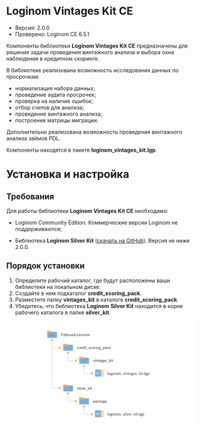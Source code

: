 # Loginom Vintages Kit CE

* Версия: 2.0.0
* Проверено: Loginom CE 6.5.1

Компоненты библиотеки **Loginom Vintages Kit CE** предназначены для решения задачи проведения винтажного анализа и выбора окна наблюдения в кредитном скоринге.

В библиотеке реализована возможность исследования данных по просрочкам:

* нормализация набора данных;
* проведение аудита просрочек;
* проверка на наличие ошибок;
* отбор счетов для анализа;
* проведение винтажного анализа;
* построение матрицы миграции.

Дополнительно реализована возможность проведения винтажного анализа займов PDL.

Компоненты находятся в пакете **loginom_vintages_kit.lgp**.

# Установка и настройка

## Требования

Для работы  библиотеки **Loginom Vintages Kit CE** необходимо:

* Loginom Community Edition. Коммерческие версии Loginom не поддерживаются;

* Библиотека **Loginom Silver Kit** ([скачать на GitHub](https://github.com/loginom/loginom-silver-kit)). Версия не ниже 2.0.0.

## Порядок установки

1. Определите рабочий каталог, где будут расположены ваши библиотеки на локальном диске.
2. Создайте в нем подкаталог **credit_scoring_pack**.
3. Разместите папку **vintages_kit** в каталоге **credit_scoring_pack**.
4. Убедитесь, что библиотека **Loginom Silver Kit** находится в корне рабочего каталога в папке **silver_kit**.

![Схема расположения библиотеки в рабочем каталоге](docs/img/vintages-kit.svg)
